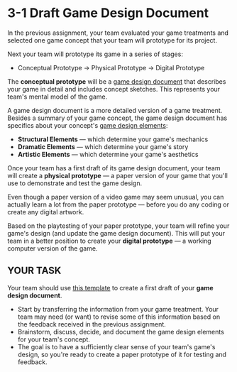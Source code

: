 # 3-1 Draft Game Design Document

In the previous assignment, your team evaluated your game treatments and selected one game concept that your team will prototype for its project.

Next your team will prototype its game in a series of stages:

* Conceptual Prototype → Physical Prototype → Digital Prototype

The **conceptual prototype** will be a [game design document](https://drive.google.com/open?id=1PLHvPCaS8EjAexci4OI6L0nJgu-WS7SSndBryTDE4b8) that describes your game in detail and includes concept sketches. This represents your team's mental model of the game.

A game design document is a more detailed version of a game treatment. Besides a summary of your game concept, the game design document has specifics about your concept's [game design elements](https://drive.google.com/open?id=0B8MTiM_lFG9TcjVsa21BR0FhbXc):

* **Structural Elements** — which determine your game's mechanics
* **Dramatic Elements** — which determine your game's story
* **Artistic Elements** — which determine your game's aesthetics

Once your team has a first draft of its game design document, your team will create a **physical prototype** — a paper version of your game that you'll use to demonstrate and test the game design.

Even though a paper version of a video game may seem unusual, you can actually learn a lot from the paper prototype — before you do any coding or create any digital artwork.

Based on the playtesting of your paper prototype, your team will refine your game's design \(and update the game design document\). This will put your team in a better position to create your **digital prototype** — a working computer version of the game.

## YOUR TASK

Your team should use [this template](https://drive.google.com/open?id=1PLHvPCaS8EjAexci4OI6L0nJgu-WS7SSndBryTDE4b8) to create a first draft of your **game design document**.

* Start by transferring the information from your game treatment. Your team may need \(or want\) to revise some of this information based on the feedback received in the previous assignment.
* Brainstorm, discuss, decide, and document the game design elements for your team's concept.
* The goal is to have a sufficiently clear sense of your team's game's design, so you're ready to create a paper prototype of it for testing and feedback.

